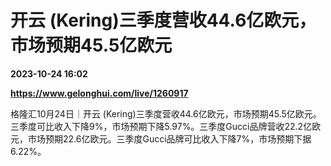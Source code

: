 # 开云 (Kering)三季度营收44.6亿欧元，市场预期45.5亿欧元

**2023-10-24 16:02**

**https://www.gelonghui.com/live/1260917**

格隆汇10月24日｜开云 (Kering)三季度营收44.6亿欧元，市场预期45.5亿欧元。三季度可比收入下降9%，市场预期下降5.97%。三季度Gucci品牌营收22.2亿欧元，市场预期22.6亿欧元。三季度Gucci品牌可比收入下降7%，市场预期下据6.22%。